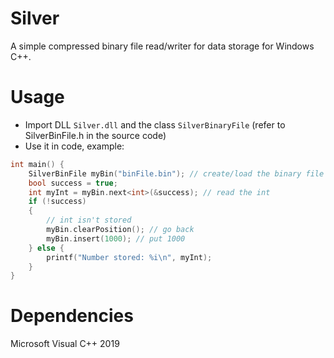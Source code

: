 # Silver

A simple compressed binary file read/writer for data storage for Windows C++.

# Usage

- Import DLL `Silver.dll` and the class `SilverBinaryFile` (refer  to SilverBinFile.h in the source code)
- Use it in code, example:
```cpp
int main() {
    SilverBinFile myBin("binFile.bin"); // create/load the binary file
    bool success = true;
    int myInt = myBin.next<int>(&success); // read the int
    if (!success)
    {
        // int isn't stored
        myBin.clearPosition(); // go back
        myBin.insert(1000); // put 1000
    } else {
        printf("Number stored: %i\n", myInt);
    }
}
```

# Dependencies

Microsoft Visual C++ 2019